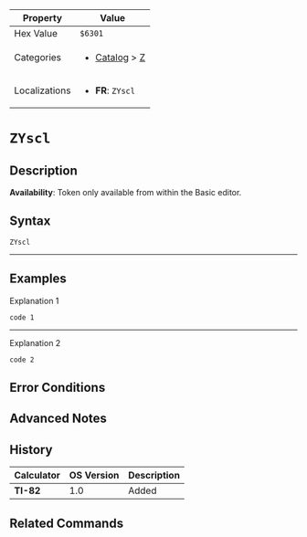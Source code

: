 | Property      | Value |
|---------------|-------|
| Hex Value     | `$6301`|
| Categories    | <ul><li>[Catalog](<../categories/Catalog.md>) > [Z](<../categories/Catalog.md#Z>)</li></ul> |
| Localizations | <ul><li><b>FR</b>: `ZYscl`</li></ul> |

# `ZYscl`

## Description



<b>Availability</b>: Token only available from within the Basic editor.

## Syntax
`ZYscl`

<hr>

## Examples

Explanation 1
```ti-basic
code 1
```
---
Explanation 2
```ti-basic
code 2
```

## Error Conditions


## Advanced Notes


## History
| Calculator | OS Version | Description |
|------------|------------|-------------|
| <b>TI-82</b> | 1.0 | Added

## Related Commands

    